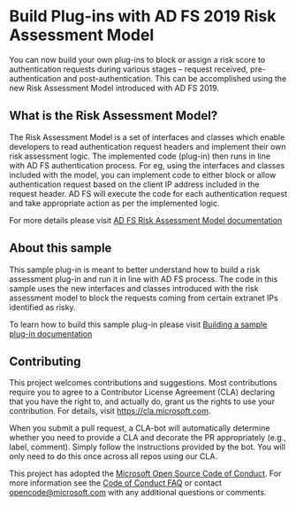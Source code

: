
# Build Plug-ins with AD FS 2019 Risk Assessment Model

You can now build your own plug-ins to block or assign a risk score to authentication requests during various stages – request received, pre-authentication and post-authentication. This can be accomplished using the new Risk Assessment Model introduced with AD FS 2019. 

## What is the Risk Assessment Model?

The Risk Assessment Model is a set of interfaces and classes which enable developers to read authentication request headers and implement their own risk assessment logic. The implemented code (plug-in) then runs in line with AD FS authentication process. For eg, using the interfaces and classes included with the model, you can implement code to either block or allow authentication request based on the client IP address included in the request header. AD FS will execute the code for each authentication request and take appropriate action as per the implemented logic.

For more details please visit [AD FS Risk Assessment Model documentation](https://docs.microsoft.com/en-us/windows-server/identity/ad-fs/development/ad-fs-risk-assessment-model)

## About this sample

This sample plug-in is meant to better understand how to build a risk assessment plug-in and run it in line with AD FS process. The code in this sample uses the new interfaces and classes introduced with the risk assessment model to block the requests coming from certain extranet IPs identified as risky. 

To learn how to build this sample plug-in please visit [Building a sample plug-in documentation](https://docs.microsoft.com/en-us/windows-server/identity/ad-fs/development/ad-fs-risk-assessment-model#building-a-sample-plug-in)

## Contributing

This project welcomes contributions and suggestions.  Most contributions require you to agree to a
Contributor License Agreement (CLA) declaring that you have the right to, and actually do, grant us
the rights to use your contribution. For details, visit https://cla.microsoft.com.

When you submit a pull request, a CLA-bot will automatically determine whether you need to provide
a CLA and decorate the PR appropriately (e.g., label, comment). Simply follow the instructions
provided by the bot. You will only need to do this once across all repos using our CLA.

This project has adopted the [Microsoft Open Source Code of Conduct](https://opensource.microsoft.com/codeofconduct/).
For more information see the [Code of Conduct FAQ](https://opensource.microsoft.com/codeofconduct/faq/) or
contact [opencode@microsoft.com](mailto:opencode@microsoft.com) with any additional questions or comments.
